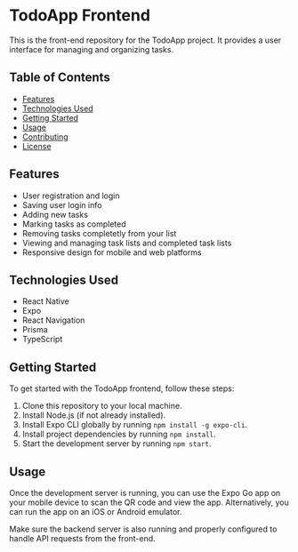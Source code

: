 # TodoApp Frontend

This is the front-end repository for the TodoApp project. It provides a user interface for managing and organizing tasks.

## Table of Contents

- [Features](#features)
- [Technologies Used](#technologies-used)
- [Getting Started](#getting-started)
- [Usage](#usage)
- [Contributing](#contributing)
- [License](#license)

## Features

- User registration and login
- Saving user login info 
- Adding new tasks
- Marking tasks as completed
- Removing tasks completetly from your list
- Viewing and managing task lists and completed task lists
- Responsive design for mobile and web platforms

## Technologies Used

- React Native
- Expo
- React Navigation
- Prisma
- TypeScript

## Getting Started

To get started with the TodoApp frontend, follow these steps:

1. Clone this repository to your local machine.
2. Install Node.js (if not already installed).
3. Install Expo CLI globally by running `npm install -g expo-cli`.
4. Install project dependencies by running `npm install`.
5. Start the development server by running `npm start`.

## Usage

Once the development server is running, you can use the Expo Go app on your mobile device to scan the QR code and view the app. Alternatively, you can run the app on an iOS or Android emulator.

Make sure the backend server is also running and properly configured to handle API requests from the front-end.
